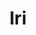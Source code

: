 ---
title: "Iri"
description: "Charming Russian Vip escort, ready to fulfill any of your desires. I have a magnificent figure, beautiful breasts, an appetizing butt, and ideal body parameters. I have experience in modeling, I dress stylishly, and am a good, cheerful conversationalist. I am fond of diving, fitness, and aerobics. I will gladly accompany a man to a social event, in a restaurant, or seclusion with him in a hotel. I like to spend my evenings in an intimate, romantic atmosphere.
 

If you need an escort girl with a stunning appearance, an ideal figure, and a cheerful character, contact our agency and they will organize a pleasant meeting with a gorgeous beauty."
Price: "From 1000$"
height: "174"
weight: "51"
age: "19"
folder: iri
mainImage: iri.webp
bustSize: "3"
hairColor: "brunet"
visa: "usa"
images:
  - 2.webp
  - 3.webp
---